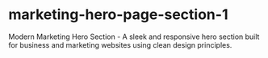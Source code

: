 # marketing-hero-page-section-1
Modern Marketing Hero Section - A sleek and responsive hero section built for business and marketing websites using clean design principles.
